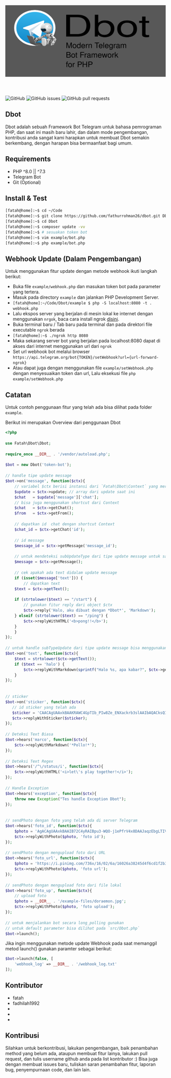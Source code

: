 <header>
	<img src="docs/header.png" style="background: #FFFFFF3F">
</header>

![GitHub](https://img.shields.io/github/license/fathurrohman26/dbot) ![GitHub issues](https://img.shields.io/github/issues/fathurrohman26/dbot) ![GitHub pull requests](https://img.shields.io/github/issues-pr/fathurrohman26/dbot)

## Dbot
Dbot adalah sebuah Framework Bot Telegram untuk bahasa pemrograman PHP, dan saat ini masih baru lahir, dan dalam mode pengembangan, kontribusi anda sangat kami harapkan untuk membuat Dbot semakin berkembang, dengan harapan bisa bermaanfaat bagi umum.

## Requirements
- PHP ^8.0 || ^7.3
- Telegram Bot
- Git (Optional) 

## Install & Test

```bash
[fatah@home]:~$ cd ~/Code
[fatah@home]:~$ git clone https://github.com/fathurrohman26/dbot.git Dbot
[fatah@home]:~$ cd Dbot
[fatah@home]:~$ composer update -vv
[fatah@home]:~$ # sesuakan token bot
[fatah@home]:~$ vim example/bot.php
[fatah@home]:~$ php example/bot.php
```

## Webhook Update (Dalam Pengembangan)

Untuk menggunakan fitur update dengan metode webhook ikuti langkah berikut:

- Buka file `example/webhook.php` dan masukan token bot pada parameter yang tertera.
- Masuk pada directory `example` dan jalankan PHP Development Server.
- `[fatah@home]:~/Code/Dbot/example $ php -S localhost:8080 -t . webhook.php`
- Lalu ekspos server yang berjalan di mesin lokal ke internet dengan menggunakan `nrgok`, baca cara install ngrok [disini](https://ngrok.com/docs).
- Buka terminal baru / Tab baru pada terminal dan pada direktori file executable `ngrok` berada
- `[fatah@home]:~$ ./ngrok http 8080`
- Maka sekarang server bot yang berjalan pada localhost:8080 dapat di akses dari internet menggunakan url dari `ngrok` 
- Set url webhook bot melalui browser `https://api.telegram.org/bot{TOKEN}/setWebhook?url={url-forward-ngrok}`
- Atau dapat juga dengan menggunakan file `example/setWebhook.php` dengan menyesuaikan token dan url, Lalu eksekusi file `php example/setWebhook.php`


## Catatan
Untuk contoh penggunaan fitur yang telah ada bisa dilihat pada folder `example`.

Berikut ini merupakan Overview dari penggunaan Dbot
```php
<?php

use Fatah\Dbot\Dbot;

require_once __DIR__ . '/vendor/autoload.php';

$bot = new Dbot('token-bot');

// handle tipe update message
$bot->on('message', function($ctx){
    // variabel $ctx berisi instansi dari `Fatah\Dbot\Context` yang merupakan class yang berisi context update saat ini
    $update = $ctx->update; // array dari update saat ini
    $chat   = $update['message']['chat'];
    // bisa juga menggunakan shortcut dari Context
    $chat   = $ctx->getChat();
    $from   = $ctx->getFrom();
    
    // dapatkan id  chat dengan shortcut Context
    $chat_id = $ctx->getChat('id');
    
    // id message
    $message_id = $ctx->getMessage('message_id');
    
    // untuk mendeteksi subUpdateType dari tipe update message untuk saat ini dilakukan secara manual sbb:
    $message = $ctx->getMessage();
    
    // cek apakah ada text didalam update message
    if (isset($message['text'])) {
        // dapatkan text
	$text = $ctx->getText();
	
	if (strtolower($text) == "/start") {
	    // gunakan fitur reply dari object $ctx
	    $ctx->reply('Halo, aku dibuat dengan *Dbot*', 'Markdown');
	} elseif (strtolower($text) == "/ping") {
	    $ctx->replyWithHTML('<b>pong!!</b>');
	}
    }
});

// untuk handle subTypeUpdate dari tipe update message bisa menggunakan method on() seperti diatas
$bot->on('text', function($ctx){
    $text = strtolower($ctx->getText());
    if ($text == 'halo') {
        $ctx->replyWithMarkdown(sprintf("Halo %s, apa kabar?", $ctx->getFrom('first_name')));
    }
});


// sticker
$bot->on('sticker', function($ctx){
   // id sticker yang telah ada
   $sticker = 'CAACAgUAAxkBAAKRAWC4GpTIb_PIw8Ze_ENXackrb3slAAIbAQACksQIV05PwRXgezXdHwQ';
   $ctx->replyWithSticker($sticker);
}); 

// Deteksi Text Biasa
$bot->hears('marco', function($ctx){
	$ctx->replyWithMarkdown('*Pollo!*');
});

// Deteksi Text Regex
$bot->hears('/^\/status/i', function($ctx){
	$ctx->replyWithHTML('<i>let\'s play together!</i>');
});

// Handle Exception
$bot->hears('exception', function($ctx){
	throw new Exception("Tes handle Exception Dbot");
});


// sendPhoto dengan foto yang telah ada di server Telegram
$bot->hears('foto_id', function($ctx){
	$photo = 'AgACAgUAAxkBAAIB72C4yRAIBpu3-WQO-j1ePfrV4x8DAAJaqzEbgLTIVZZ_UejLyB5Fp96wcnQAAwEAAwIAA3MAA4UuAAIfBA';
	$ctx->replyWithPhoto($photo, 'foto id');
});

// sendPhoto dengan mengupload foto dari URL
$bot->hears('foto_url', function($ctx){
	$photo = 'https://i.pinimg.com/736x/16/02/6a/16026a38245d4f6cd1f2b3fde54bbced.jpg';
	$ctx->replyWithPhoto($photo, 'foto url');
});

// sendPhoto dengan mengupload foto dari file lokal
$bot->hears('foto_up', function($ctx){
	// upload foto
	$photo = __DIR__ . '/example-files/doraemon.jpg';
	$ctx->replyWithPhoto($photo, 'foto upload');
});

// untuk menjalankan bot secara long_polling gunakan
// untuk default parameter bisa dilihat pada `src/Dbot.php`
$bot->launch();
```
Jika ingin menggunakan metode update Webhook pada saat memanggil metod launch() gunakan paramter sebagai berikut:
```php
$bot->launch(false, [
	'webhook_log' => __DIR__ . '/webhook_log.txt'
]);
```

## Kontributor
- fatah 
- fadhilah1992
-
-
-

## Kontribusi
Silahkan untuk berkontribusi, lakukan pengembangan, baik penambahan method yang belum ada, ataupun membuat fitur lainya, lakukan pull request, dan tulis username github anda pada list kontributor :)
Bisa juga dengan membuat issues baru, tuliskan saran penambahan fitur, laporan bug, penyempurnaan code, dan lain lain.
